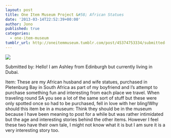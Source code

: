```yaml
---
layout: post
title: One Item Museum Project &#58; African Statues
date: '2013-03-14T22:52:39+00:00'
author: Jono
published: true
categories:
  - one-item-museum
tumblr_url: http://oneitemmuseum.tumblr.com/post/45374753334/submitted-by-hello-i-am-ashley-from-edinburgh
---
```

<img src="http://ellis.scot/uploads/2013/03/statues.jpg" />

Submitted by: Hello! I am Ashley from Edinburgh but currently living in Dubai.

Item: These are my African husband and wife statues, purchased in Pletenburg Bay in South Africa as part of my boyfriend and I’s attempt to purchase something fun and interesting from each place we travel. When traveling round SA you see a lot of the same sort of stuff but these were only spotted once so had to be purchased, fell in love with her bling!Why should this item be in a museum: Think they should be in the museum because I have been meaning to post for a while but was rather intimidated but the age and interesting stories behind the other items. However I feel these two have their own tale, I might not know what it is but I am sure it is a very interesting story too.
